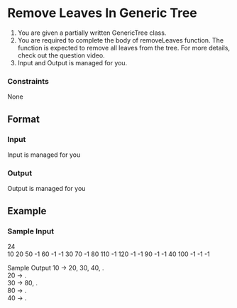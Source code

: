 # Remove Leaves In Generic Tree

1. You are given a partially written GenericTree class.
2. You are required to complete the body of removeLeaves function. The function is expected to remove all leaves from the tree. For more details, check out the question video.
3. Input and Output is managed for you.

### Constraints
None

## Format
### Input
Input is managed for you

### Output
Output is managed for you

## Example
### Sample Input

24  
10 20 50 -1 60 -1 -1 30 70 -1 80 110 -1 120 -1 -1 90 -1 -1 40 100 -1 -1 -1

Sample Output
10 -> 20, 30, 40, .  
20 -> .  
30 -> 80, .  
80 -> .  
40 -> .

